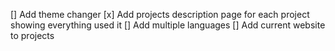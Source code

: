 [] Add theme changer
[x] Add projects description page for each project showing everything used it
[] Add multiple languages
[] Add current website to projects
